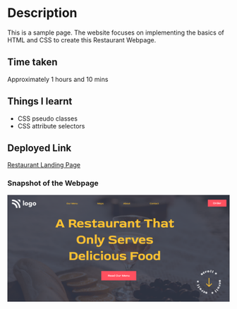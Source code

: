 # Description
This is a sample page. The website focuses on implementing the basics of HTML and CSS to create this Restaurant Webpage.
## Time taken 
Approximately
1 hours and 10 mins
## Things I learnt

- CSS pseudo classes
- CSS attribute selectors
## Deployed Link

[Restaurant Landing Page]()

### Snapshot of the Webpage

![Webpage](./2.png)
